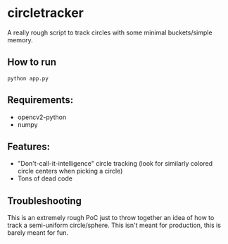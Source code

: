 # circletracker
A really rough script to track circles with some minimal buckets/simple memory.

## How to run
```
python app.py
```

## Requirements:
* opencv2-python
* numpy

## Features:
* "Don't-call-it-intelligence" circle tracking (look for similarly colored circle centers when picking a circle)
* Tons of dead code

## Troubleshooting
This is an extremely rough PoC just to throw together an idea of how to track a semi-uniform circle/sphere. This isn't meant for production, this is barely meant for fun.
